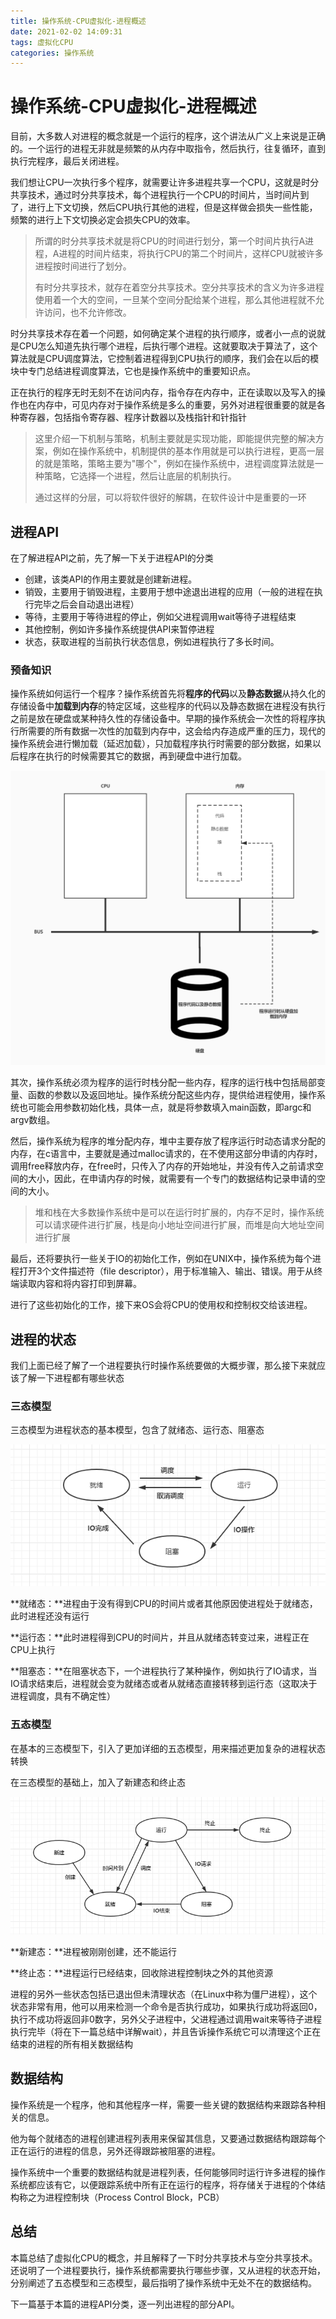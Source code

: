```yaml
---
title: 操作系统-CPU虚拟化-进程概述
date: 2021-02-02 14:09:31
tags: 虚拟化CPU
categories: 操作系统
---
```

# 操作系统-CPU虚拟化-进程概述

目前，大多数人对进程的概念就是一个运行的程序，这个讲法从广义上来说是正确的。一个运行的进程无非就是频繁的从内存中取指令，然后执行，往复循环，直到执行完程序，最后关闭进程。

我们想让CPU一次执行多个程序，就需要让许多进程共享一个CPU，这就是时分共享技术，通过时分共享技术，每个进程执行一个CPU的时间片，当时间片到了，进行上下文切换，然后CPU执行其他的进程，但是这样做会损失一些性能，频繁的进行上下文切换必定会损失CPU的效率。

> 所谓的时分共享技术就是将CPU的时间进行划分，第一个时间片执行A进程，A进程的时间片结束，将执行CPU的第二个时间片，这样CPU就被许多进程按时间进行了划分。
>
> 有时分共享技术，就存在着空分共享技术。空分共享技术的含义为许多进程使用着一个大的空间，一旦某个空间分配给某个进程，那么其他进程就不允许访问，也不允许修改。

时分共享技术存在着一个问题，如何确定某个进程的执行顺序，或者小一点的说就是CPU怎么知道先执行哪个进程，后执行哪个进程。这就要取决于算法了，这个算法就是CPU调度算法，它控制着进程得到CPU执行的顺序，我们会在以后的模块中专门总结进程调度算法，它也是操作系统中的重要知识点。

正在执行的程序无时无刻不在访问内存，指令存在内存中，正在读取以及写入的操作也在内存中，可见内存对于操作系统是多么的重要，另外对进程很重要的就是各种寄存器，包括指令寄存器、程序计数器以及栈指针和针指针

> 这里介绍一下机制与策略，机制主要就是实现功能，即能提供完整的解决方案，例如在操作系统中，机制提供的基本作用就是可以执行进程，更高一层的就是策略，策略主要为"哪个"，例如在操作系统中，进程调度算法就是一种策略，它选择一个进程，然后让底层的机制执行。
>
> 通过这样的分层，可以将软件很好的解耦，在软件设计中是重要的一环

## 进程API

在了解进程API之前，先了解一下关于进程API的分类

+ 创建，该类API的作用主要就是创建新进程。
+ 销毁，主要用于销毁进程，主要用于想中途退出进程的应用（一般的进程在执行完毕之后会自动退出进程）
+ 等待，主要用于等待进程的停止，例如父进程调用wait等待子进程结束
+ 其他控制，例如许多操作系统提供API来暂停进程
+ 状态，获取进程的当前执行状态信息，例如进程执行了多长时间。

### 预备知识

操作系统如何运行一个程序？操作系统首先将**程序的代码**以及**静态数据**从持久化的存储设备中**加载到内存**的特定区域，这些程序的代码以及静态数据在进程没有执行之前是放在硬盘或某种持久性的存储设备中。早期的操作系统会一次性的将程序执行所需要的所有数据一次性的加载到内存中，这会给内存造成严重的压力，现代的操作系统会进行懒加载（延迟加载），只加载程序执行时需要的部分数据，如果以后程序在执行的时候需要其它的数据，再到硬盘中进行加载。

<img src="https://raw.githubusercontent.com/lightingsui/Pic/master/img/20210128220622.png" style="zoom:50%;" />

其次，操作系统必须为程序的运行时栈分配一些内存，程序的运行栈中包括局部变量、函数的参数以及返回地址。操作系统分配这些内存，提供给进程使用，操作系统也可能会用参数初始化栈，具体一点，就是将参数填入main函数，即argc和argv数组。

然后，操作系统为程序的堆分配内存，堆中主要存放了程序运行时动态请求分配的内存，在c语言中，主要就是通过malloc请求的，在不使用这部分申请的内存时，调用free释放内存，在free时，只传入了内存的开始地址，并没有传入之前请求空间的大小，因此，在申请内存的时候，就需要有一个专门的数据结构记录申请的空间的大小。

> 堆和栈在大多数操作系统中是可以在运行时扩展的，内存不足时，操作系统可以请求硬件进行扩展，栈是向小地址空间进行扩展，而堆是向大地址空间进行扩展

最后，还将要执行一些关于IO的初始化工作，例如在UNIX中，操作系统为每个进程打开3个文件描述符（file descriptor），用于标准输入、输出、错误。用于从终端读取内容和将内容打印到屏幕。

进行了这些初始化的工作，接下来OS会将CPU的使用权和控制权交给该进程。

## 进程的状态

我们上面已经了解了一个进程要执行时操作系统要做的大概步骤，那么接下来就应该了解一下进程都有哪些状态

### 三态模型

三态模型为进程状态的基本模型，包含了就绪态、运行态、阻塞态

![](https://raw.githubusercontent.com/lightingsui/Pic/master/img/20210202114451.png)

**就绪态：**进程由于没有得到CPU的时间片或者其他原因使进程处于就绪态，此时进程还没有运行

**运行态：**此时进程得到CPU的时间片，并且从就绪态转变过来，进程正在CPU上执行

**阻塞态：**在阻塞状态下，一个进程执行了某种操作，例如执行了IO请求，当IO请求结束后，进程就会变为就绪态或者从就绪态直接转移到运行态（这取决于进程调度，具有不确定性）

### 五态模型

在基本的三态模型下，引入了更加详细的五态模型，用来描述更加复杂的进程状态转换

在三态模型的基础上，加入了新建态和终止态

![](https://raw.githubusercontent.com/lightingsui/Pic/master/img/20210202115648.png)

**新建态：**进程被刚刚创建，还不能运行

**终止态：**进程运行已经结束，回收除进程控制块之外的其他资源

进程的另外一些状态包括已退出但未清理状态（在Linux中称为僵尸进程），这个状态非常有用，他可以用来检测一个命令是否执行成功，如果执行成功将返回0，执行不成功将返回非0数字，另外父子进程中，父进程通过调用wait来等待子进程执行完毕（将在下一篇总结中详解wait），并且告诉操作系统它可以清理这个正在结束的进程的所有相关数据结构

## 数据结构

操作系统是一个程序，他和其他程序一样，需要一些关键的数据结构来跟踪各种相关的信息。

他为每个就绪态的进程创建进程列表用来保留其信息，又要通过数据结构跟踪每个正在运行的进程的信息，另外还得跟踪被阻塞的进程。

操作系统中一个重要的数据结构就是进程列表，任何能够同时运行许多进程的操作系统都应该有它，以便跟踪系统中所有正在运行的程序，将存储关于进程的个体结构称之为进程控制块（Process Control Block，PCB）

## 总结

本篇总结了虚拟化CPU的概念，并且解释了一下时分共享技术与空分共享技术。还说明了一个进程要执行，操作系统都需要执行哪些步骤，又从进程的状态开始，分别阐述了五态模型和三态模型，最后指明了操作系统中无处不在的数据结构。

下一篇基于本篇的进程API分类，逐一列出进程的部分API。

